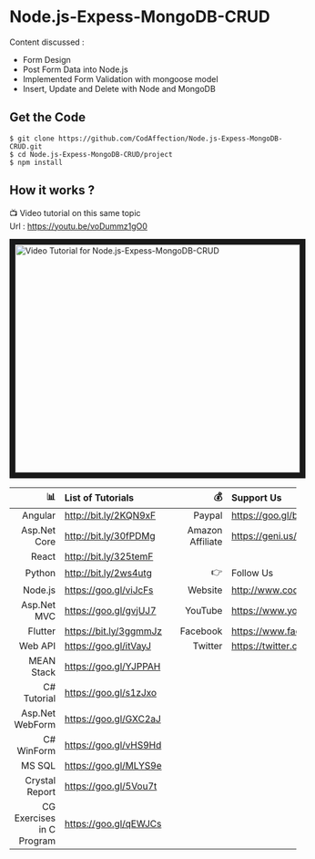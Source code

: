 # Node.js-Expess-MongoDB-CRUD

Content discussed : 
 - Form Design 
 - Post Form Data into Node.js
 - Implemented Form Validation with mongoose model
 - Insert, Update and Delete with Node and MongoDB

## Get the Code

```
$ git clone https://github.com/CodAffection/Node.js-Expess-MongoDB-CRUD.git
$ cd Node.js-Expess-MongoDB-CRUD/project
$ npm install
```

 ## How it works ?

 :tv: Video tutorial on this same topic  
 Url : https://youtu.be/voDummz1gO0
 
<a href="http://www.youtube.com/watch?feature=player_embedded&v=voDummz1gO0
" target="_blank"><img src="http://img.youtube.com/vi/voDummz1gO0/0.jpg" 
alt="Video Tutorial for Node.js-Expess-MongoDB-CRUD" width="500" height="400" border="10" /></a>


| :bar_chart:               |  List of Tutorials   |   | :moneybag:           | Support Us                           |
|--------------------------:|:---------------------|---|---------------------:|:-------------------------------------|
| Angular                   |http://bit.ly/2KQN9xF |   |Paypal                | https://goo.gl/bPcyXW                |
| Asp.Net Core              |http://bit.ly/30fPDMg |   |Amazon   Affiliate    | https://geni.us/JDzpE                |
| React                     |http://bit.ly/325temF |   |
| Python                    |http://bit.ly/2ws4utg |   | :point_right:        | Follow Us                            |
| Node.js                   |https://goo.gl/viJcFs |   |Website               |http://www.codaffection.com          |
| Asp.Net MVC               |https://goo.gl/gvjUJ7 |   |YouTube               |https://www.youtube.com/codaffection  |
| Flutter                   |https://bit.ly/3ggmmJz|   |Facebook              |https://www.facebook.com/codaffection |
| Web API                   |https://goo.gl/itVayJ |   |Twitter               |https://twitter.com/CodAffection      |
| MEAN Stack                |https://goo.gl/YJPPAH |   |
| C# Tutorial               |https://goo.gl/s1zJxo |   |
| Asp.Net WebForm           |https://goo.gl/GXC2aJ |   |
| C# WinForm                |https://goo.gl/vHS9Hd |   |
| MS SQL                    |https://goo.gl/MLYS9e |   |
| Crystal Report            |https://goo.gl/5Vou7t |   |
| CG Exercises in C Program |https://goo.gl/qEWJCs |   |

